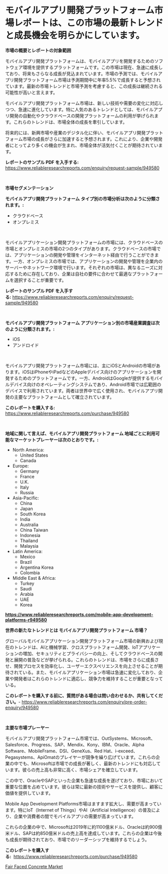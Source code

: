 <p><h1>モバイルアプリ開発プラットフォーム市場レポートは、この市場の最新トレンドと成長機会を明らかにしています。</h1></p><p><strong>市場の概要とレポートの対象範囲</strong></p>
<p><p>モバイルアプリ開発プラットフォームは、モバイルアプリを開発するためのソフトウェア環境を提供するプラットフォームです。この市場は現在、急速に成長しており、将来もさらなる成長が見込まれています。市場の予測では、モバイルアプリ開発プラットフォーム市場は予測期間中に年率5.5%で成長すると予想されています。最新の市場トレンドと市場予測を考慮すると、この成長は継続される可能性が高いと言えます。</p><p>モバイルアプリ開発プラットフォーム市場は、新しい技術や需要の変化に対応しつつ、急速に進化しています。特に人気のあるトレンドとしては、モバイルアプリ開発の自動化やクラウドベースの開発プラットフォームの利用が挙げられます。これらのトレンドは、市場全体の成長を牽引しています。</p><p>将来的には、新興市場や産業のデジタル化に伴い、モバイルアプリ開発プラットフォーム市場の成長がさらに加速すると予想されます。これにより、企業や開発者にとってより多くの機会が生まれ、市場全体が活気付くことが期待されています。</p></p>
<p><strong>レポートのサンプル PDF を入手する:</strong> <a href="https://www.reliableresearchreports.com/enquiry/request-sample/949580">https://www.reliableresearchreports.com/enquiry/request-sample/949580</a></p>
<p>&nbsp;</p>
<p><strong>市場セグメンテーション</strong></p>
<p><strong>モバイルアプリ開発プラットフォーム タイプ別の市場分析は次のように分類されます。:</strong></p>
<p><ul><li>クラウドベース</li><li>オンプレミス</li></ul></p>
<p>&nbsp;</p>
<p><p>モバイルアプリケーション開発プラットフォームの市場には、クラウドベースの市場とオンプレミスの市場の2つのタイプがあります。クラウドベースの市場では、アプリケーションの開発や管理をインターネット経由で行うことができます。一方、オンプレミスの市場では、アプリケーションの開発や管理を企業内のサーバーやネットワーク環境で行います。それぞれの市場は、異なるニーズに対応するために存在しており、企業は自社の要件に合わせて最適なプラットフォームを選択することが重要です。</p></p>
<p><strong>レポートのサンプル PDF を入手する:</strong>&nbsp;<a href="https://www.reliableresearchreports.com/enquiry/request-sample/949580">https://www.reliableresearchreports.com/enquiry/request-sample/949580</a></p>
<p>&nbsp;</p>
<p><strong> モバイルアプリ開発プラットフォーム アプリケーション別の市場産業調査は次のように分類されます。:</strong></p>
<p><ul><li>iOS</li><li>アンドロイド</li></ul></p>
<p>&nbsp;</p>
<p><p>モバイルアプリ開発プラットフォーム市場には、主にiOSとAndroidの市場があります。iOSはiPhoneやiPadなどのAppleデバイス向けのアプリケーションを開発するためのプラットフォームです。一方、AndroidはGoogleが提供するモバイルデバイス向けのオペレーティングシステムであり、Android市場では広範囲のデバイスで利用されています。両者は世界中で広く使用され、モバイルアプリ開発の主要なプラットフォームとして確立されています。</p></p>
<p><strong>このレポートを購入する:</strong>&nbsp; <a href="https://www.reliableresearchreports.com/purchase/949580">https://www.reliableresearchreports.com/purchase/949580</a></p>
<p>&nbsp;</p>
<p><strong>地域に関して言えば、モバイルアプリ開発プラットフォーム 地域ごとに利用可能なマーケットプレーヤーは次のとおりです。:</strong></p>
<p><ul>
    <li>
        North America:
        <ul>
            <li>United States</li>
            <li>Canada</li>
        </ul>
    </li>
    <li>
        Europe:
        <ul>
            <li>Germany</li>
            <li>France</li>
            <li>U.K.</li>
            <li>Italy</li>
            <li>Russia</li>
        </ul>
    </li>
    <li>
        Asia-Pacific:
        <ul>
            <li>China</li>
            <li>Japan</li>
            <li>South Korea</li>
            <li>India</li>
            <li>Australia</li>
            <li>China Taiwan</li>
            <li>Indonesia</li>
            <li>Thailand</li>
            <li>Malaysia</li>
        </ul>
    </li>
    <li>
        Latin America:
        <ul>
            <li>Mexico</li>
            <li>Brazil</li>
            <li>Argentina Korea</li>
            <li>Colombia</li>
        </ul>
    </li>
    <li>
        Middle East & Africa:
        <ul>
            <li>Turkey</li>
            <li>Saudi</li>
            <li>Arabia</li>
            <li>UAE</li>
            <li>Korea</li>
        </ul>
    </li>
    </ul></p>
<p><strong><a href="https://www.reliableresearchreports.com/mobile-app-development-platforms-r949580">https://www.reliableresearchreports.com/mobile-app-development-platforms-r949580</a></strong>&nbsp;</p>
<p><strong>世界の新たなトレンドとは モバイルアプリ開発プラットフォーム 市場？</strong></p>
<p><p>グローバルモバイルアプリケーション開発プラットフォーム市場の新興および現在のトレンドは、AIと機械学習、クロスプラットフォーム開発、IoTアプリケーションの増加、セキュリティとプライバシーの向上、そしてクラウドベースの開発と展開の普及などが挙げられる。これらのトレンドは、市場をさらに成長させ、開発プロセスを効率化し、ユーザーエクスペリエンスを向上させることが期待されている。また、モバイルアプリケーション市場は急速に変化しており、企業や開発者はこれらのトレンドに適応し、競争力を維持することが重要となっている。</p></p>
<p><strong>このレポートを購入する前に、質問がある場合は問い合わせるか、共有してください。</strong>- <a href="https://www.reliableresearchreports.com/enquiry/pre-order-enquiry/949580">https://www.reliableresearchreports.com/enquiry/pre-order-enquiry/949580</a></p>
<p>&nbsp;</p>
<p><strong>主要な市場プレーヤー</strong></p>
<p><p>モバイルアプリ開発プラットフォーム市場では、OutSystems、Microsoft、Salesforce、Progress、SAP、Mendix、Kony、IBM、Oracle、Alpha Software、MobileFrame、DSI、GeneXus、Red Hat、i-exceed、Pegasystems、ApiOmatのプレイヤーが競争を繰り広げています。これらの企業の中でも、Microsoftは市場での成長が著しく、最新のトレンドにも対応しています。彼らの売上高も非常に高く、市場シェアを確立しています。</p><p>この中で、OracleやSAPといった企業も急速な成長を遂げており、市場において重要な位置を占めています。彼らは常に最新の技術やサービスを提供し、顧客に価値を提供しています。</p><p>Mobile App Development Platforms市場はますます拡大し、需要が高まっています。特にIoT（Internet of Things）やAI（Artificial Intelligence）の普及により、企業や消費者の間でモバイルアプリの需要が高まっています。</p><p>これらの企業の中で、Microsoftは2019年に約1100億米ドル、Oracleは約900億米ドル、SAPは約850億米ドルの売上高を達成しています。これらの企業は今後も成長が期待されており、市場でのリーダーシップを維持するでしょう。</p></p>
<p><strong>このレポートを購入する:</strong>&nbsp;&nbsp;<a href="https://www.reliableresearchreports.com/purchase/949580">https://www.reliableresearchreports.com/purchase/949580</a></p>
<p><p><a href="https://crocus-run-b5a.notion.site/Fair-Faced-Concrete-Market-Challenges-Opportunities-and-Growth-Drivers-and-Major-Market-Players-f-e919252ae08b405d9fbd17a03f557200">Fair Faced Concrete Market</a></p></p>